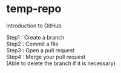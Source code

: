 # temp-repo

Introduction to GitHub

Step1 : Create a branch<br/>
Step2 : Commit a file<br/>
Step3 : Open a pull request<br/>
Step4 : Merge your pull request<br/>
       (Able to delete the branch if it is necessary)
